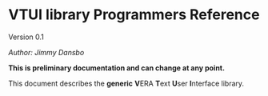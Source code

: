 # VTUI library Programmers Reference

Version 0.1

*Author: Jimmy Dansbo*

**This is preliminary documentation and can change at any point.**

This document describes the **generic** **V**ERA **T**ext **U**ser **I**nterface library.
